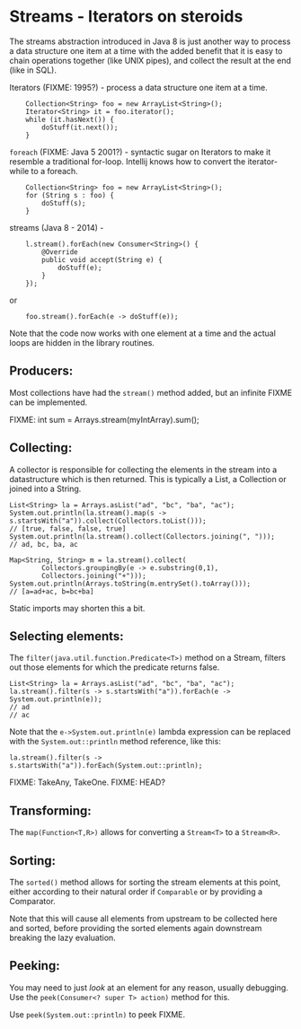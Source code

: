 Streams - Iterators on steroids
===

The streams abstraction introduced in Java 8 is just another way to process a data
structure one item at a time with the added benefit that it is easy to chain operations
together (like UNIX pipes), and collect the result at the end (like in SQL).


Iterators (FIXME: 1995?) - process a data structure one item at a time.

        Collection<String> foo = new ArrayList<String>();
        Iterator<String> it = foo.iterator();
        while (it.hasNext()) {
            doStuff(it.next());
        }

`foreach` (FIXME: Java 5 2001?) - syntactic sugar on Iterators to make it resemble
a traditional for-loop.  Intellij knows how to convert the iterator-while to a foreach.

        Collection<String> foo = new ArrayList<String>();
        for (String s : foo) {
            doStuff(s);
        }

streams (Java 8 - 2014) - 

        l.stream().forEach(new Consumer<String>() {
            @Override
            public void accept(String e) {
                doStuff(e);
            }
        });

or

        foo.stream().forEach(e -> doStuff(e));
        
Note that the code now works with one element at a time and the actual loops are hidden 
in the library routines.


Producers:
---

Most collections have had the `stream()` method added, but an infinite FIXME can be implemented.  

FIXME: int sum = Arrays.stream(myIntArray).sum();

Collecting:
---
A collector is responsible for collecting the elements in the stream into a datastructure
which is then returned.  This is typically a List, a Collection or joined into a String.

    List<String> la = Arrays.asList("ad", "bc", "ba", "ac");
    System.out.println(la.stream().map(s -> s.startsWith("a")).collect(Collectors.toList()));
    // [true, false, false, true]
    System.out.println(la.stream().collect(Collectors.joining(", ")));
    // ad, bc, ba, ac

    Map<String, String> m = la.stream().collect(
            Collectors.groupingBy(e -> e.substring(0,1),
            Collectors.joining("+")));
    System.out.println(Arrays.toString(m.entrySet().toArray()));
    // [a=ad+ac, b=bc+ba]

Static imports may shorten this a bit.


Selecting elements:
---

The `filter(java.util.function.Predicate<T>)` method on a Stream, filters out those
elements for which the predicate returns false.

    List<String> la = Arrays.asList("ad", "bc", "ba", "ac");
    la.stream().filter(s -> s.startsWith("a")).forEach(e -> System.out.println(e));
    // ad
    // ac
    
Note that the `e->System.out.println(e)` lambda expression can be replaced with the
`System.out::println` method reference, like this:

    la.stream().filter(s -> s.startsWith("a")).forEach(System.out::println);
    
FIXME: TakeAny, TakeOne. FIXME: HEAD?


Transforming:
---
The `map(Function<T,R>)` allows for converting a `Stream<T>` to a `Stream<R>`.



Sorting:
---

The `sorted()` method allows for sorting the stream elements at this point, either 
according to their natural order if `Comparable` or by providing a Comparator.

Note that this will cause all elements from upstream to be collected here and sorted, before 
providing the sorted elements again downstream breaking the lazy evaluation.




Peeking:
---
You may need to just _look_ at an element for any reason, usually debugging.  Use
the `peek(Consumer<? super T> action)` method for this.



Use `peek(System.out::println)` to peek FIXME. 








